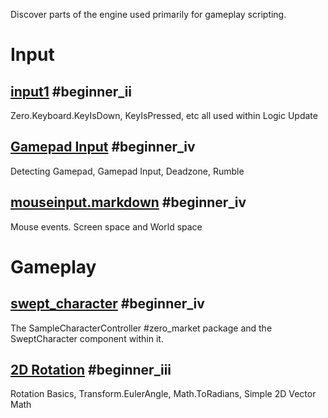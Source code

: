 Discover parts of the engine used primarily for gameplay scripting.

 # Input
 ## [input1](https://github.com/ArendDanielek/ZeroDocsTest/blob/master/zero_editor_documentation/Tutorials/gameplay/input1.markdown) #beginner_ii
Zero.Keyboard.KeyIsDown, KeyIsPressed, etc all used within Logic Update

 ## [Gamepad Input](https://github.com/ArendDanielek/ZeroDocsTest/blob/master/zero_editor_documentation/tutorials/gameplay/Gamepad.markdown) #beginner_iv 
Detecting Gamepad, Gamepad Input, Deadzone, Rumble

 ## [mouseinput.markdown](https://github.com/ArendDanielek/ZeroDocsTest/blob/master/zero_editor_documentation/tutorials/gameplay/mouseinput.markdown) #beginner_iv 
Mouse events. Screen space and World space

 #  Gameplay
 ##  [swept_character](https://github.com/ArendDanielek/ZeroDocsTest/blob/master/zero_editor_documentation/tutorials/gameplay/swept_character.markdown) #beginner_iv 
The SampleCharacterController #zero_market package and the SweptCharacter component within it.

 ## [2D Rotation](https://github.com/ArendDanielek/ZeroDocsTest/blob/master/zero_editor_documentation/tutorials/gameplay/2d_rotation.markdown) #beginner_iii 
Rotation Basics, Transform.EulerAngle, Math.ToRadians, Simple 2D Vector Math 
  
  
  
  
  
  
  

 
